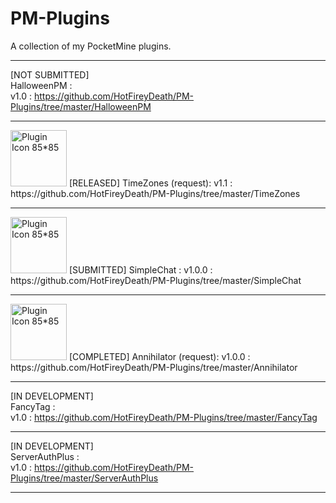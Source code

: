 # PM-Plugins
A collection of my PocketMine plugins.     

---  

[NOT SUBMITTED]  
HalloweenPM :  
v1.0 : https://github.com/HotFireyDeath/PM-Plugins/tree/master/HalloweenPM  

---  

<img src="http://fustarbuffet.com/redstonecarrotpe/unnamed.jpg" alt="Plugin Icon 85*85" style="width:90px;height:90px">  
[RELEASED]  
TimeZones (request):  
v1.1 : https://github.com/HotFireyDeath/PM-Plugins/tree/master/TimeZones  

---


<img src="http://fustarbuffet.com/redstonecarrotpe/rsz_1chatfilter1212.png" alt="Plugin Icon 85*85" style="width:90px;height:90px">  
[SUBMITTED]  
SimpleChat :  
v1.0.0 : https://github.com/HotFireyDeath/PM-Plugins/tree/master/SimpleChat

---  

<img src="http://fustarbuffet.com/redstonecarrotpe/bowarrow.png" alt="Plugin Icon 85*85" style="width:90px;height:90px">  
[COMPLETED]  
Annihilator (request):  
v1.0.0 : https://github.com/HotFireyDeath/PM-Plugins/tree/master/Annihilator  

---  

[IN DEVELOPMENT]  
FancyTag :  
v1.0 : https://github.com/HotFireyDeath/PM-Plugins/tree/master/FancyTag  

---  

[IN DEVELOPMENT]  
ServerAuthPlus :  
v1.0 : https://github.com/HotFireyDeath/PM-Plugins/tree/master/ServerAuthPlus   

---  
